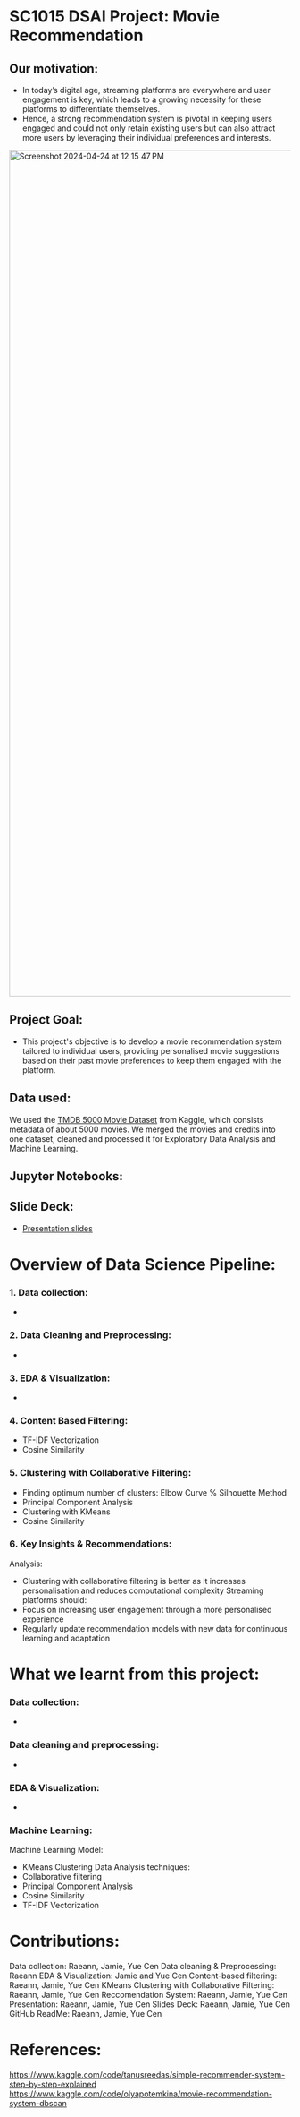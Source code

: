 # SC1015 DSAI Project: Movie Recommendation
## Our motivation:
- In today’s digital age, streaming platforms are everywhere and user engagement is key, which leads to a growing necessity for these platforms to differentiate themselves.
- Hence, a strong recommendation system is pivotal in keeping users engaged and could not only retain existing users but can also attract more users by leveraging their individual preferences and interests.
<img width="1512" alt="Screenshot 2024-04-24 at 12 15 47 PM" src="https://github.com/jamietannn/SC1015/assets/148201131/c90efed9-045b-4afb-b989-396f06dd19d1">

## Project Goal:
- This project's objective is to develop a movie recommendation system tailored to individual users, providing personalised movie suggestions based on their past movie preferences to keep them engaged with the platform.

## Data used:
We used the [TMDB 5000 Movie Dataset](https://www.kaggle.com/datasets/tmdb/tmdb-movie-metadata?select=tmdb_5000_movies.csv) from Kaggle, which consists metadata of about 5000 movies. We merged the movies and credits into one dataset, cleaned and processed it for Exploratory Data Analysis and Machine Learning.

## Jupyter Notebooks:


## Slide Deck:
- [Presentation slides](https://docs.google.com/presentation/d/17FGo3eEA0RyDWAkpeTLFurLoZrH1vGtaUkgM0o7YJyY/edit?usp=sharing)

# Overview of Data Science Pipeline:
### 1. Data collection:
- 
### 2. Data Cleaning and Preprocessing:
- 
### 3. EDA & Visualization:
- 
### 4. Content Based Filtering:
- TF-IDF Vectorization
- Cosine Similarity
### 5. Clustering with Collaborative Filtering:
- Finding optimum number of clusters: Elbow Curve % Silhouette Method
- Principal Component Analysis
- Clustering with KMeans
- Cosine Similarity
### 6. Key Insights & Recommendations:
Analysis:
- Clustering with collaborative filtering is better as it increases personalisation and reduces computational complexity
Streaming platforms should:
- Focus on increasing user engagement through a more personalised experience
- Regularly update recommendation models with new data for continuous learning and adaptation

# What we learnt from this project:
### Data collection:
- 
### Data cleaning and preprocessing:
- 
### EDA & Visualization:
- 
### Machine Learning:
Machine Learning Model:
- KMeans Clustering
Data Analysis techniques:
- Collaborative filtering
- Principal Component Analysis
- Cosine Similarity
- TF-IDF Vectorization

# Contributions:
Data collection: Raeann, Jamie, Yue Cen
Data cleaning & Preprocessing: Raeann
EDA & Visualization: Jamie and Yue Cen
Content-based filtering: Raeann, Jamie, Yue Cen
KMeans Clustering with Collaborative Filtering: Raeann, Jamie, Yue Cen
Reccomendation System: Raeann, Jamie, Yue Cen
Presentation: Raeann, Jamie, Yue Cen
Slides Deck: Raeann, Jamie, Yue Cen
GitHub ReadMe: Raeann, Jamie, Yue Cen

# References:
https://www.kaggle.com/code/tanusreedas/simple-recommender-system-step-by-step-explained
https://www.kaggle.com/code/olyapotemkina/movie-recommendation-system-dbscan
